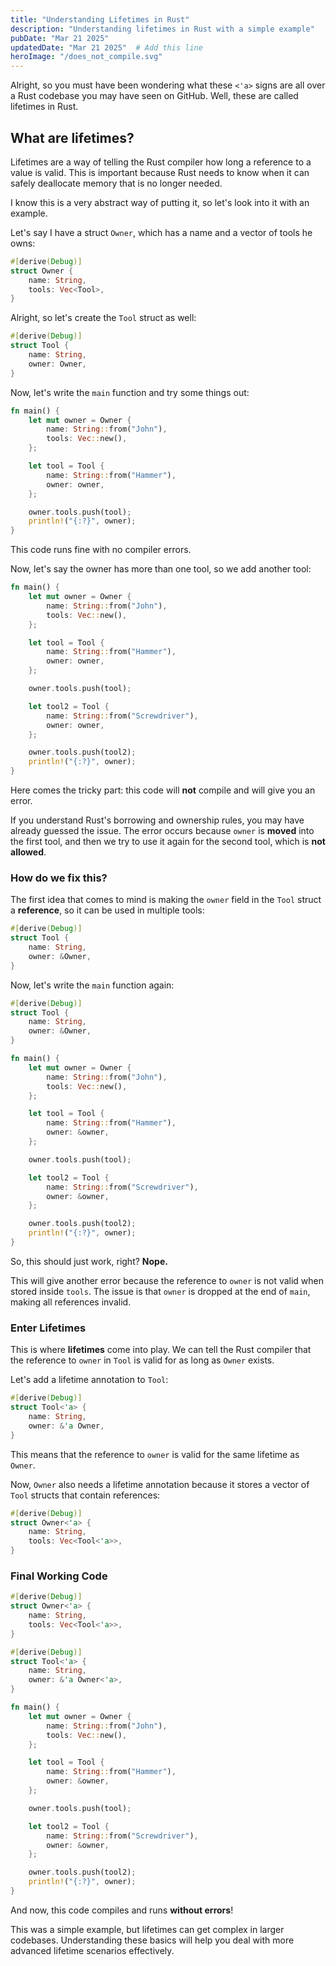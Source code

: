 ```yaml
---
title: "Understanding Lifetimes in Rust"
description: "Understanding lifetimes in Rust with a simple example"
pubDate: "Mar 21 2025"
updatedDate: "Mar 21 2025"  # Add this line
heroImage: "/does_not_compile.svg"
---
```


Alright, so you must have been wondering what these `<'a>` signs are all over a Rust codebase you may have seen on GitHub. Well, these are called lifetimes in Rust.

## What are lifetimes?
Lifetimes are a way of telling the Rust compiler how long a reference to a value is valid. This is important because Rust needs to know when it can safely deallocate memory that is no longer needed.

I know this is a very abstract way of putting it, so let's look into it with an example.

Let's say I have a struct `Owner`, which has a name and a vector of tools he owns:

```rust
#[derive(Debug)]
struct Owner {
    name: String,
    tools: Vec<Tool>,
}
```

Alright, so let's create the `Tool` struct as well:

```rust
#[derive(Debug)]
struct Tool {
    name: String,
    owner: Owner,
}
```

Now, let's write the `main` function and try some things out:

```rust
fn main() {
    let mut owner = Owner {
        name: String::from("John"),
        tools: Vec::new(),
    };

    let tool = Tool {
        name: String::from("Hammer"),
        owner: owner,
    };

    owner.tools.push(tool);
    println!("{:?}", owner);
}
```

This code runs fine with no compiler errors.

Now, let's say the owner has more than one tool, so we add another tool:

```rust
fn main() {
    let mut owner = Owner {
        name: String::from("John"),
        tools: Vec::new(),
    };

    let tool = Tool {
        name: String::from("Hammer"),
        owner: owner,
    };

    owner.tools.push(tool);

    let tool2 = Tool {
        name: String::from("Screwdriver"),
        owner: owner,
    };

    owner.tools.push(tool2);
    println!("{:?}", owner);
}
```

Here comes the tricky part: this code will **not** compile and will give you an error.

If you understand Rust's borrowing and ownership rules, you may have already guessed the issue. The error occurs because `owner` is **moved** into the first tool, and then we try to use it again for the second tool, which is **not allowed**.

### How do we fix this?

The first idea that comes to mind is making the `owner` field in the `Tool` struct a **reference**, so it can be used in multiple tools:

```rust
#[derive(Debug)]
struct Tool {
    name: String,
    owner: &Owner,
}
```

Now, let's write the `main` function again:

```rust
#[derive(Debug)]
struct Tool {
    name: String,
    owner: &Owner,
}

fn main() {
    let mut owner = Owner {
        name: String::from("John"),
        tools: Vec::new(),
    };

    let tool = Tool {
        name: String::from("Hammer"),
        owner: &owner,
    };

    owner.tools.push(tool);

    let tool2 = Tool {
        name: String::from("Screwdriver"),
        owner: &owner,
    };

    owner.tools.push(tool2);
    println!("{:?}", owner);
}
```

So, this should just work, right? **Nope.**

This will give another error because the reference to `owner` is not valid when stored inside `tools`. The issue is that `owner` is dropped at the end of `main`, making all references invalid.

### Enter Lifetimes

This is where **lifetimes** come into play. We can tell the Rust compiler that the reference to `owner` in `Tool` is valid for as long as `Owner` exists.

Let's add a lifetime annotation to `Tool`:

```rust
#[derive(Debug)]
struct Tool<'a> {
    name: String,
    owner: &'a Owner,
}
```

This means that the reference to `owner` is valid for the same lifetime as `Owner`.

Now, `Owner` also needs a lifetime annotation because it stores a vector of `Tool` structs that contain references:

```rust
#[derive(Debug)]
struct Owner<'a> {
    name: String,
    tools: Vec<Tool<'a>>,
}
```

### Final Working Code

```rust
#[derive(Debug)]
struct Owner<'a> {
    name: String,
    tools: Vec<Tool<'a>>,
}

#[derive(Debug)]
struct Tool<'a> {
    name: String,
    owner: &'a Owner<'a>,
}

fn main() {
    let mut owner = Owner {
        name: String::from("John"),
        tools: Vec::new(),
    };

    let tool = Tool {
        name: String::from("Hammer"),
        owner: &owner,
    };

    owner.tools.push(tool);

    let tool2 = Tool {
        name: String::from("Screwdriver"),
        owner: &owner,
    };

    owner.tools.push(tool2);
    println!("{:?}", owner);
}
```

And now, this code compiles and runs **without errors**!

This was a simple example, but lifetimes can get complex in larger codebases. Understanding these basics will help you deal with more advanced lifetime scenarios effectively.
